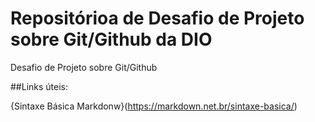 # Repositórioa de Desafio de Projeto sobre Git/Github da DIO
Desafio de Projeto sobre Git/Github

##Links úteis: 

{Sintaxe Básica Markdonw}(https://markdown.net.br/sintaxe-basica/)
